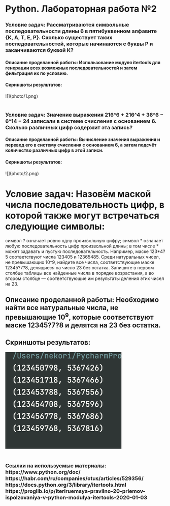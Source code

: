 # Python. Лабораторная работа №2

<h3>Условие задач: Рассматриваются символьные последовательности длины 6 в пятибуквенном алфавите {К, А, Т, Е, Р}. Сколько существует таких последовательностей, которые начинаются с буквы Р и заканчиваются буквой К?</h3>
<h4>Описание проделанной работы: Использование модуля itertools для генерации всех возможных последовательностей и затем фильтрация их по условию.</h4>
<h4>Скриншоты результатов:</h4>
![](photo/1.png)<br><br>

<h3>Условие задач: Значение выражения 216^6 + 216^4 + 36^6 − 6^14 − 24 записали в системе счисления с основанием 6. Сколько различных цифр содержит эта запись?</h3>
<h4>Описание проделанной работы: Вычисление значения выражения и перевод его в систему счисления с основанием 6, а затем подсчёт количество различных цифр в этой записи.</h4>
<h4>Скриншоты результатов:</h4>
![](photo/2.png)

# Условие задач: Назовём маской числа последовательность цифр, в которой также могут встречаться следующие символы:
символ ? означает ровно одну произвольную цифру; 
символ * означает любую последовательность цифр произвольной длины; в том числе * может задавать и пустую последовательность.
Например, маске 123*4?5 соответствуют числа 123405 и 12365485. Среди натуральных чисел, не превышающих 10^9, найдите все числа, соответствующие маске 12345?7?8, делящиеся на число 23 без остатка.
Запишите в первом столбце таблицы все найденные числа в порядке возрастания, а во втором столбце — соответствующие им результаты деления этих чисел на 23.

## Описание проделанной работы: Необходимо найти все натуральные числа, не превышающие $10^9$, которые соответствуют маске 12345?7?8 и делятся на 23 без остатка.

## Скриншоты результатов:
![](photo/3.png)<br><br>

<h3>Ссылки на используемые материалы: 
https://www.python.org/doc/
https://habr.com/ru/companies/otus/articles/529356/
https://docs.python.org/3/library/itertools.html
https://proglib.io/p/iteriruemsya-pravilno-20-priemov-ispolzovaniya-v-python-modulya-itertools-2020-01-03
</h3>

